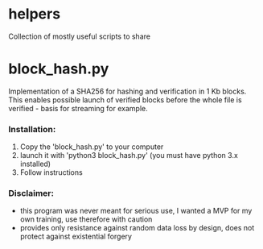 # helpers
Collection of mostly useful scripts to share


# block_hash.py

  Implementation of a SHA256 for hashing and verification in 1 Kb blocks.
  This enables possible launch of verified blocks before  the whole file is verified - basis for streaming for example.
  
  ### Installation:
  1. Copy the 'block_hash.py' to your computer
  2. launch it with 'python3 block_hash.py' (you must have python 3.x installed)
  3. Follow instructions  

  ### Disclaimer:
  - this program was never meant for serious use, I wanted a MVP for my own training, use therefore with caution
  - provides only resistance against random data loss by design, does not protect against existential forgery

